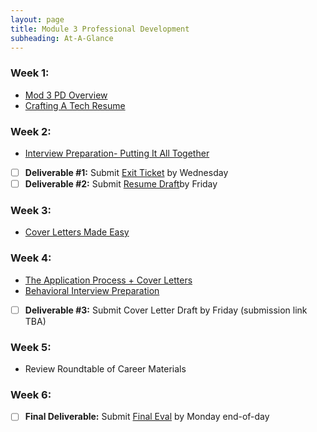 ```yaml
---
layout: page
title: Module 3 Professional Development
subheading: At-A-Glance
---
```


### Week 1:
  * [Mod 3 PD Overview](./Pd_overview)
  * [Crafting A Tech Resume](https://docs.google.com/presentation/d/e/2PACX-1vRDqx6yceiHWcOEiKjEp0Hr43o6yb4WtF60jJFRAOKCeTIbrYf0iA9bDMk1jumn1lMP0R-5MV-wfkMY/pub?start=false&loop=false&delayms=3000&slide=id.p1)
    
### Week 2:
  * [Interview Preparation- Putting It All Together](./Interview_Preparation)
  * [ ] **Deliverable #1:** Submit [Exit Ticket](https://www.google.com/url?q=https://forms.gle/1WHVG6iiHX6bkfS97&sa=D&source=calendar&ust=1696369633966175&usg=AOvVaw1jc9wNuKyOBWJnI12aUW9u) by Wednesday
  * [ ] **Deliverable #2:** Submit [Resume Draft](https://airtable.com/appl0fblUIvOotJko/shrVR0utYqKkpVnvm)by Friday

### Week 3: 
  * [Cover Letters Made Easy](./coverletters_made_easy)  

### Week 4: 
  * [The Application Process + Cover Letters](https://docs.google.com/presentation/d/e/2PACX-1vQQb_NqtACy5ea-EbE8KJX7QA62bpOC_YMB6tzsyL_dRuZqyVLKfAIZkFcLRj9MefGUuvT-WbRUzTQS/pub?start=false&loop=false&delayms=3000)
  * [Behavioral Interview Preparation](./Behavioral_Interview_Preparation_Thinking_Like_an_Interviewer)
  * [ ] **Deliverable #3:** Submit Cover Letter Draft by Friday  (submission link TBA)

### Week 5:
  * Review Roundtable of Career Materials 

### Week 6: 
   * [ ] **Final Deliverable:** Submit [Final Eval](https://www.google.com/url?q=https://airtable.com/appl0fblUIvOotJko/shrBZWvdZfHSeey57&sa=D&source=calendar&ust=1696367649286629&usg=AOvVaw3kz4oj0uKA8Or3LW6JDTkb) by Monday end-of-day
